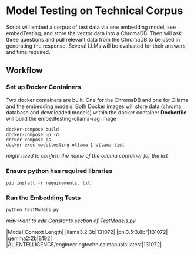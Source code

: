# Model Testing on Technical Corpus

Script will embed a corpus of test data via one embedding model, see embedTesting, and store 
the vector data into a ChromaDB. Then will ask three questions and pull relevant data from the 
ChromaDB to be used in generating the response.  Several LLMs will be evaluated for their
answers and time required.

## Workflow

### Set up Docker Containers

Two docker containers are built.  One for the ChromaDB and one for Ollama and the embedding models.
Both Docker images will store data (chroma database and downloaded models) within the docker container
**Dockerfile** will build the embedtesting-ollama-rag image

```
docker-compose build
docker-compose up -d
docker-compose ps
docker exec modeltesting-ollama-1 ollama list
```
*might need to confirm the name of the ollama container for the list*

### Ensure python has required libraries
```
pip install -r requirements. txt
```

### Run the Embedding Tests
```
python TestModels.py
```
*may want to edit Constants section of TestModels.py*

|Model|Context Length|
|llama3.2:3b|131072|
|phi3.5:3.8b"|131072|
|gemma2:2b|8192|
|ALIENTELLIGENCE/engineeringtechnicalmanuals:latest|131072|


